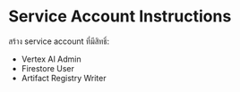 # Service Account Instructions

สร้าง service account ที่มีสิทธิ์:
- Vertex AI Admin
- Firestore User
- Artifact Registry Writer